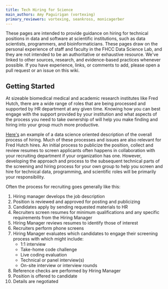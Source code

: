 ```yaml
---
title: Tech Hiring for Science
main_authors: Amy Paguirigan (vortexing)
primary_reviewers: vortexing, seankross, monicagerber
---
```


These pages are intended to provide guidance on hiring for technical positions
in data and software at scientific institutions, such as data scientists,
programmers, and bioinformaticians. These pages draw on the personal experience
of staff and faculty in the FHCC Data Science Lab, and they are not intended to
be an authoritative or exhaustive resource. We've linked to other sources,
research, and evidence-based practices whenever possible. If you have
experience, links, or comments to add, please open a pull request or an issue on
this wiki.

## Getting Started

At sizeable biomedical medical and academic research institutes like Fred Hutch,
there are a wide range of roles that are being processed and supported by HR
department at any given time.  Knowing how you can best engage with the support
provided by your institution and what aspects of the process you need to take
ownership of will help you make finding and hiring into your group much more
productive.  

[Here's](https://aiden-dataminer.medium.com/data-science-interviews-50f52b9359da)
an example of a data science oriented description of the overall process of
hiring.  Much of these processes and issues are also relevant for Fred Hutch
hires.  An initial process to publicize the position, collect and review resumes
to screen applicants often happens in collaboration with your recruiting
department if your organization has one.  However, developing the approach and
process to the subsequent technical parts of the screening and hiring process
for your own group to help you screen and hire for technical data, programming,
and scientific roles will be primarily your responsibility. 

Often the process for recruiting goes generally like this:

1. Hiring manager develops the job description
2. Position is reviewed and approved for posting and publicizing
3. Candidates apply by sending requested materials to HR
4. Recruiters screen resumes for minimum qualifications and any specific
   requirements from the Hiring Manager
5. Hiring Manager reviews resumes to identify those of interest
6. Recruiters perform phone screens
7. Hiring Manager evaluates which candidates to engage their screening process
   with which might include:
    - 1:1 interview
    - Take-home code challenge
    - Live coding evaluation
    - Technical or panel interview(s)
    - On-site interview or interview rounds
8. Reference checks are performed by Hiring Manager 
9. Position is offered to candidate
10. Details are negotiated